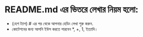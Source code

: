# README.md এর ভিতরে লেখার নিয়ম হলো:   

* (হেশ ট্যাগ) # এর পর থেকে আপনার হেডিং লেখা শুরু করুন.
* কোটেশনের জন্য আপনি ইউস করতে পারবেন *,  +,  1,  ইত্যাদি।